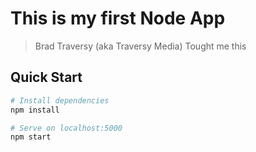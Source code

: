 # This is my first Node App

> Brad Traversy (aka Traversy Media) Tought me this

## Quick Start

```bash
# Install dependencies
npm install

# Serve on localhost:5000
npm start
```
